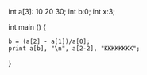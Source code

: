 int a[3]: 10 20 30;
int b:0;
int x:3;

int main () {

	b = (a[2] - a[1])/a[0];
	print a[b], "\n", a[2-2], "KKKKKKKK";
}
